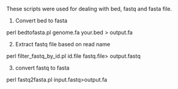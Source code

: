 These scripts were used for dealing with bed, fastq and fasta file.

1. Convert bed to fasta

perl bedtofasta.pl genome.fa your.bed > output.fa


2. Extract fastq file based on read name

perl filter_fastq_by_id.pl id.file fastq.file> output.fastq


3. convert fastq to fasta

perl fastq2fasta.pl input.fastq>output.fa

